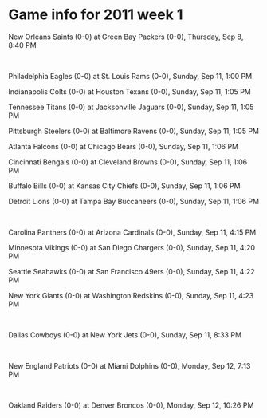 # Game info for 2011 week 1

New Orleans Saints (0-0) at Green Bay Packers (0-0), Thursday, Sep 8, 8:40 PM


<br/>

Philadelphia Eagles (0-0) at St. Louis Rams (0-0), Sunday, Sep 11, 1:00 PM

Indianapolis Colts (0-0) at Houston Texans (0-0), Sunday, Sep 11, 1:05 PM

Tennessee Titans (0-0) at Jacksonville Jaguars (0-0), Sunday, Sep 11, 1:05 PM

Pittsburgh Steelers (0-0) at Baltimore Ravens (0-0), Sunday, Sep 11, 1:05 PM

Atlanta Falcons (0-0) at Chicago Bears (0-0), Sunday, Sep 11, 1:06 PM

Cincinnati Bengals (0-0) at Cleveland Browns (0-0), Sunday, Sep 11, 1:06 PM

Buffalo Bills (0-0) at Kansas City Chiefs (0-0), Sunday, Sep 11, 1:06 PM

Detroit Lions (0-0) at Tampa Bay Buccaneers (0-0), Sunday, Sep 11, 1:06 PM


<br/>

Carolina Panthers (0-0) at Arizona Cardinals (0-0), Sunday, Sep 11, 4:15 PM

Minnesota Vikings (0-0) at San Diego Chargers (0-0), Sunday, Sep 11, 4:20 PM

Seattle Seahawks (0-0) at San Francisco 49ers (0-0), Sunday, Sep 11, 4:22 PM

New York Giants (0-0) at Washington Redskins (0-0), Sunday, Sep 11, 4:23 PM


<br/>

Dallas Cowboys (0-0) at New York Jets (0-0), Sunday, Sep 11, 8:33 PM


<br/>

New England Patriots (0-0) at Miami Dolphins (0-0), Monday, Sep 12, 7:13 PM


<br/>

Oakland Raiders (0-0) at Denver Broncos (0-0), Monday, Sep 12, 10:26 PM

